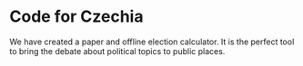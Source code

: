 # Code for Czechia

<!--time:2018-05-25--2018-05-27-->

We have created a paper and offline election calculator. It is the perfect tool to bring the debate about political topics to public places.
